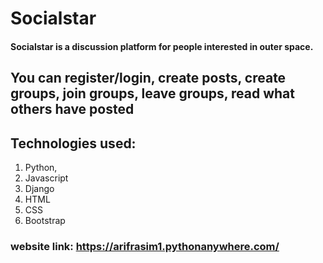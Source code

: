 # Socialstar
#### Socialstar is a discussion platform for people interested in outer space.
## You can **register/login, create posts, create groups, join groups, leave groups, read what others have posted**
## Technologies used:
1. Python,
2.  Javascript
3.  Django
4.   HTML
5.    CSS
6.    Bootstrap

### website link: https://arifrasim1.pythonanywhere.com/



